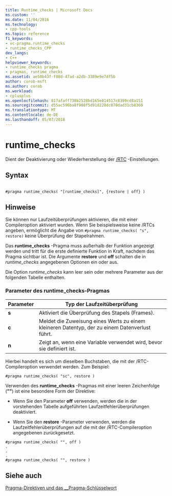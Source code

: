 ```yaml
---
title: Runtime_checks | Microsoft Docs
ms.custom: ''
ms.date: 11/04/2016
ms.technology:
- cpp-tools
ms.topic: reference
f1_keywords:
- vc-pragma.runtime_checks
- runtime_checks_CPP
dev_langs:
- C++
helpviewer_keywords:
- runtime_checks pragma
- pragmas, runtime_checks
ms.assetid: ae50b43f-f88d-47ad-a2db-3389e9e7df5b
author: corob-msft
ms.author: corob
ms.workload:
- cplusplus
ms.openlocfilehash: 817afaff738b2528bd165e814517c8399cd8a151
ms.sourcegitcommit: d55ac596ba8f908f5d91d228dc070dad31cb8360
ms.translationtype: MT
ms.contentlocale: de-DE
ms.lasthandoff: 05/07/2018
---
```

# <a name="runtimechecks"></a>runtime_checks
Dient der Deaktivierung oder Wiederherstellung der [/RTC](../build/reference/rtc-run-time-error-checks.md) -Einstellungen.  
  
## <a name="syntax"></a>Syntax  
  
```  
  
#pragma runtime_checks( "[runtime_checks]", {restore | off} )  
```  
  
## <a name="remarks"></a>Hinweise  
 Sie können nur Laufzeitüberprüfungen aktivieren, die mit einer Compileroption aktiviert wurden. Wenn Sie beispielsweise keine /RTCs angeben, ermöglicht die Angabe von `#pragma runtime_checks( "s", restore)` keine Überprüfung der Stapelrahmen.  
  
 Das **runtime_checks** -Pragma muss außerhalb der Funktion angezeigt werden und tritt für die erste definierte Funktion in Kraft, nachdem das Pragma sichtbar ist. Die Argumente **restore** und **off** schalten die in *runtime_checks* angegebenen Optionen ein oder aus.  
  
 Die Option *runtime_checks* kann leer sein oder mehrere Parameter aus der folgenden Tabelle enthalten.  
  
### <a name="parameters-of-the-runtimechecks-pragma"></a>Parameter des runtime_checks-Pragmas  
  
|Parameter|Typ der Laufzeitüberprüfung|  
|--------------------|-----------------------------|  
|**s**|Aktiviert die Überprüfung des Stapels (Frames).|  
|**c**|Meldet die Zuweisung eines Werts zu einem kleineren Datentyp, der zu einem Datenverlust führt.|  
|**n**|Zeigt an, wenn eine Variable verwendet wird, bevor sie definiert ist.|  
  
 Hierbei handelt es sich um dieselben Buchstaben, die mit der /RTC-Compileroption verwendet werden. Zum Beispiel:  
  
```  
#pragma runtime_checks( "sc", restore )  
```  
  
 Verwenden des **runtime_checks** -Pragmas mit einer leeren Zeichenfolge (**""**) ist eine besondere Form der Direktive:  
  
-   Wenn Sie den Parameter **off** verwenden, werden die in der vorstehenden Tabelle aufgeführten Laufzeitfehlerüberprüfungen deaktiviert.  
  
-   Wenn Sie den **restore** -Parameter verwenden, werden die Laufzeitfehlerüberprüfungen auf die mit der /RTC-Compileroption angegebenen zurückgesetzt.  
  
```  
#pragma runtime_checks( "", off )  
.  
.  
.  
#pragma runtime_checks( "", restore )   
```  
  
## <a name="see-also"></a>Siehe auch  
 [Pragma-Direktiven und das __Pragma-Schlüsselwort](../preprocessor/pragma-directives-and-the-pragma-keyword.md)   
